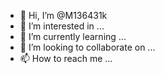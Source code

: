 - 👋 Hi, I’m @M136431k
- 👀 I’m interested in ...
- 🌱 I’m currently learning ...
- 💞️ I’m looking to collaborate on ...
- 📫 How to reach me ...

<!---
M136431k/M136431k is a ✨ special ✨ repository because its `README.md` (this file) appears on your GitHub profile.
You can click the Preview link to take a look at your changes.
--->
